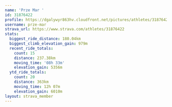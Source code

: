 ```yaml
---
name: 'Prze Mar '
id: 31876422
profile: https://dgalywyr863hv.cloudfront.net/pictures/athletes/31876422/22548952/4/large.jpg
username: prze-mar
strava_url: https://www.strava.com/athletes/31876422
stats:
  biggest_ride_distance: 180.04km
  biggest_climb_elevation_gain: 979m
  recent_ride_totals:
    count: 15
    distance: 237.38km
    moving_time: '08h 33m'
    elevation_gain: 5356m
  ytd_ride_totals:
    count: 20
    distance: 363km
    moving_time: 12h 07m
    elevation_gain: 6010m
layout: strava_member
--- 
```

